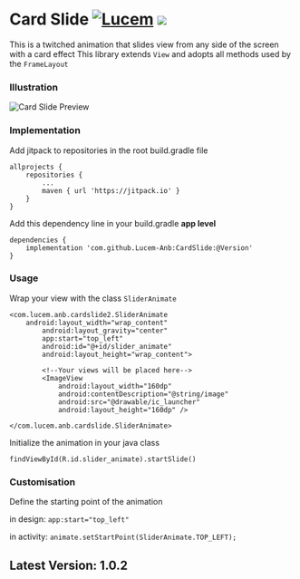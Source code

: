 # Card Slide  [![Lucem](https://camo.githubusercontent.com/cfcaf3a99103d61f387761e5fc445d9ba0203b01/68747470733a2f2f7472617669732d63692e6f72672f6477796c2f657374612e7376673f6272616e63683d6d6173746572)](https://about.me/lucem-anb) [![](https://jitpack.io/v/Lucem-Anb/CardSlide.svg)](https://jitpack.io/#Lucem-Anb/CardSlide)
This is a twitched animation that slides view from any side of the screen with a card effect
This library extends `View` and adopts all methods used by the `FrameLayout`

### Illustration
![Card Slide Preview](https://anbinsane.files.wordpress.com/2018/07/gif-first.gif)

### Implementation
Add jitpack to repositories in the root build.gradle file
```
allprojects {
	repositories {
		...
		maven { url 'https://jitpack.io' }
	}
}
```

Add this dependency line in your build.gradle **app level**

```
dependencies {
	implementation 'com.github.Lucem-Anb:CardSlide:@Version'
}
```

### Usage
Wrap your view with the class `SliderAnimate`

```
<com.lucem.anb.cardslide2.SliderAnimate
	android:layout_width="wrap_content"
        android:layout_gravity="center"
        app:start="top_left"
        android:id="@+id/slider_animate"
        android:layout_height="wrap_content">

        <!--Your views will be placed here-->
        <ImageView
            android:layout_width="160dp"
            android:contentDescription="@string/image"
            android:src="@drawable/ic_launcher"
            android:layout_height="160dp" />
		
</com.lucem.anb.cardslide.SliderAnimate>
```

Initialize the animation in your java class

`findViewById(R.id.slider_animate).startSlide()`


### Customisation

Define the starting point of the animation

in design:   `app:start="top_left"`

in activity: `animate.setStartPoint(SliderAnimate.TOP_LEFT);`


## Latest Version: 1.0.2
